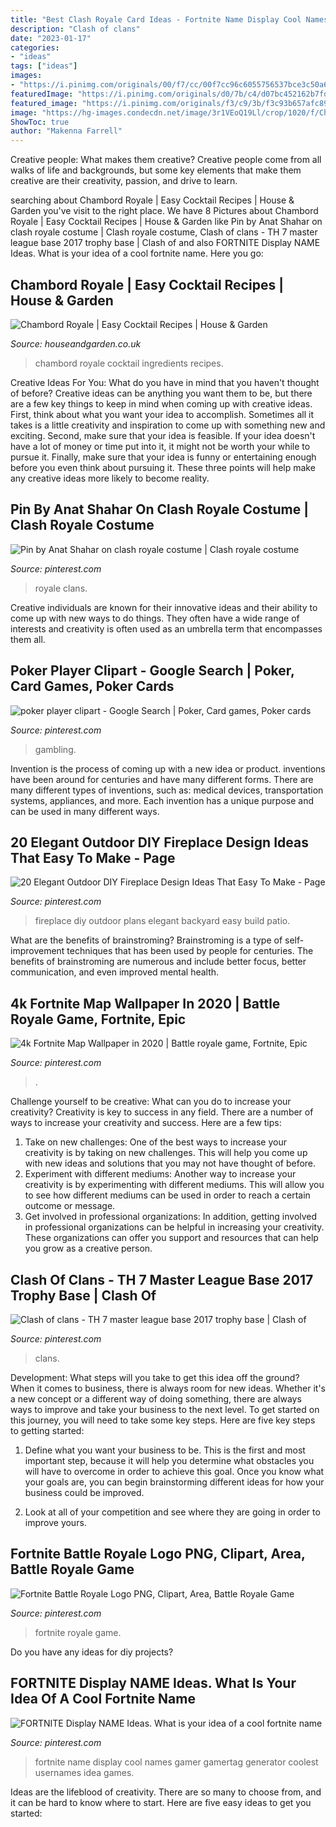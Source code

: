 ```yaml
---
title: "Best Clash Royale Card Ideas - Fortnite Name Display Cool Names Gamer Gamertag Generator Coolest Usernames Idea Games"
description: "Clash of clans"
date: "2023-01-17"
categories:
- "ideas"
tags: ["ideas"]
images:
- "https://i.pinimg.com/originals/00/f7/cc/00f7cc96c6055756537bce3c50a6d9d6.png"
featuredImage: "https://i.pinimg.com/originals/d0/7b/c4/d07bc452162b7fd8b2cbc6308016d25b.jpg"
featured_image: "https://i.pinimg.com/originals/f3/c9/3b/f3c93b657afc893182271e4977df5674.jpg"
image: "https://hg-images.condecdn.net/image/3r1VEoQ19Ll/crop/1020/f/Chambord-Royale-house-20oct16-pr_b.jpg"
ShowToc: true
author: "Makenna Farrell"
---
```



Creative people: What makes them creative?
Creative people come from all walks of life and backgrounds, but some key elements that make them creative are their creativity, passion, and drive to learn.

	

		
searching about Chambord Royale | Easy Cocktail Recipes | House &amp; Garden you've visit to the right place. We have 8 Pictures about Chambord Royale | Easy Cocktail Recipes | House &amp; Garden like Pin by Anat Shahar on clash royale costume | Clash royale costume, Clash of clans - TH 7 master league base 2017 trophy base | Clash of and also FORTNITE Display NAME Ideas. What is your idea of a cool fortnite name. Here you go:
		
    
## Chambord Royale | Easy Cocktail Recipes | House &amp; Garden

<img loading=lazy src="https://hg-images.condecdn.net/image/3r1VEoQ19Ll/crop/1020/f/Chambord-Royale-house-20oct16-pr_b.jpg" onerror="this.onerror=null;this.src='https://tse2.mm.bing.net/th?id=OIP.blJ2LI17EgUI3Ofw1zRHfwHaLH&amp;pid=15.1';" alt="Chambord Royale | Easy Cocktail Recipes | House &amp; Garden">

_Source: houseandgarden.co.uk_

>chambord royale cocktail ingredients recipes. 

	

Creative Ideas For You: What do you have in mind that you haven't thought of before?
Creative ideas can be anything you want them to be, but there are a few key things to keep in mind when coming up with creative ideas. First, think about what you want your idea to accomplish. Sometimes all it takes is a little creativity and inspiration to come up with something new and exciting. Second, make sure that your idea is feasible. If your idea doesn't have a lot of money or time put into it, it might not be worth your while to pursue it. Finally, make sure that your idea is funny or entertaining enough before you even think about pursuing it. These three points will help make any creative ideas more likely to become reality.

    
## Pin By Anat Shahar On Clash Royale Costume | Clash Royale Costume

<img loading=lazy src="https://i.pinimg.com/originals/67/e9/49/67e949f246e06bb013636c877adc9ab7.jpg" onerror="this.onerror=null;this.src='https://tse1.mm.bing.net/th?id=OIP.pKgnIxAGECzo6p8V3k55nwHaJ4&amp;pid=15.1';" alt="Pin by Anat Shahar on clash royale costume | Clash royale costume">

_Source: pinterest.com_

>royale clans. 

	

Creative individuals are known for their innovative ideas and their ability to come up with new ways to do things. They often have a wide range of interests and creativity is often used as an umbrella term that encompasses them all.

    
## Poker Player Clipart - Google Search | Poker, Card Games, Poker Cards

<img loading=lazy src="https://i.pinimg.com/originals/00/f7/cc/00f7cc96c6055756537bce3c50a6d9d6.png" onerror="this.onerror=null;this.src='https://tse2.mm.bing.net/th?id=OIP.APfMlsYFV1ZTe848UKbZ1gHaGZ&amp;pid=15.1';" alt="poker player clipart - Google Search | Poker, Card games, Poker cards">

_Source: pinterest.com_

>gambling. 

	

Invention is the process of coming up with a new idea or product. inventions have been around for centuries and have many different forms. There are many different types of inventions, such as: medical devices, transportation systems, appliances, and more. Each invention has a unique purpose and can be used in many different ways.

    
## 20 Elegant Outdoor DIY Fireplace Design Ideas That Easy To Make - Page

<img loading=lazy src="https://i.pinimg.com/originals/d0/7b/c4/d07bc452162b7fd8b2cbc6308016d25b.jpg" onerror="this.onerror=null;this.src='https://tse1.mm.bing.net/th?id=OIP.AikHbyDoWswTv_QDn6WfjwHaLF&amp;pid=15.1';" alt="20 Elegant Outdoor DIY Fireplace Design Ideas That Easy To Make - Page">

_Source: pinterest.com_

>fireplace diy outdoor plans elegant backyard easy build patio. 

	

What are the benefits of brainstroming?
Brainstroming is a type of self-improvement techniques that has been used by people for centuries. The benefits of brainstroming are numerous and include better focus, better communication, and even improved mental health.

    
## 4k Fortnite Map Wallpaper In 2020 | Battle Royale Game, Fortnite, Epic

<img loading=lazy src="https://i.pinimg.com/originals/86/a8/5c/86a85cbbc87e3fd78a0551626385eb92.jpg" onerror="this.onerror=null;this.src='https://tse1.mm.bing.net/th?id=OIP.kyyTFsEtVNU8PTYzBHuzgQHaEK&amp;pid=15.1';" alt="4k Fortnite Map Wallpaper in 2020 | Battle royale game, Fortnite, Epic">

_Source: pinterest.com_

>. 

	

Challenge yourself to be creative: What can you do to increase your creativity?
Creativity is key to success in any field. There are a number of ways to increase your creativity and success. Here are a few tips: 
1. Take on new challenges: One of the best ways to increase your creativity is by taking on new challenges. This will help you come up with new ideas and solutions that you may not have thought of before. 
2. Experiment with different mediums: Another way to increase your creativity is by experimenting with different mediums. This will allow you to see how different mediums can be used in order to reach a certain outcome or message. 
3. Get involved in professional organizations: In addition, getting involved in professional organizations can be helpful in increasing your creativity. These organizations can offer you support and resources that can help you grow as a creative person.

    
## Clash Of Clans - TH 7 Master League Base 2017 Trophy Base | Clash Of

<img loading=lazy src="https://i.pinimg.com/originals/a9/b0/c0/a9b0c07cbbc22b4e2f7db19a81aef9f6.png" onerror="this.onerror=null;this.src='https://tse1.mm.bing.net/th?id=OIP.hD2QXVgvzruMDhs9pBKvjQHaFj&amp;pid=15.1';" alt="Clash of clans - TH 7 master league base 2017 trophy base | Clash of">

_Source: pinterest.com_

>clans. 

	

Development: What steps will you take to get this idea off the ground?
When it comes to business, there is always room for new ideas. Whether it's a new concept or a different way of doing something, there are always ways to improve and take your business to the next level. To get started on this journey, you will need to take some key steps. Here are five key steps to getting started:
1. Define what you want your business to be. This is the first and most important step, because it will help you determine what obstacles you will have to overcome in order to achieve this goal. Once you know what your goals are, you can begin brainstorming different ideas for how your business could be improved.

2. Look at all of your competition and see where they are going in order to improve yours.

    
## Fortnite Battle Royale Logo PNG, Clipart, Area, Battle Royale Game

<img loading=lazy src="https://i.pinimg.com/736x/c2/b8/9e/c2b89efb4691128774b6b02fe8561120.jpg" onerror="this.onerror=null;this.src='https://tse4.mm.bing.net/th?id=OIP.2OZacFG72piu1zxcZc-z-gHaGK&amp;pid=15.1';" alt="Fortnite Battle Royale Logo PNG, Clipart, Area, Battle Royale Game">

_Source: pinterest.com_

>fortnite royale game. 

	

Do you have any ideas for diy projects?

    
## FORTNITE Display NAME Ideas. What Is Your Idea Of A Cool Fortnite Name

<img loading=lazy src="https://i.pinimg.com/originals/f3/c9/3b/f3c93b657afc893182271e4977df5674.jpg" onerror="this.onerror=null;this.src='https://tse2.mm.bing.net/th?id=OIP.Olg5A_AcvCvElFKl2kje-AHaE8&amp;pid=15.1';" alt="FORTNITE Display NAME Ideas. What is your idea of a cool fortnite name">

_Source: pinterest.com_

>fortnite name display cool names gamer gamertag generator coolest usernames idea games. 

	

Ideas are the lifeblood of creativity. There are so many to choose from, and it can be hard to know where to start. Here are five easy ideas to get you started:

